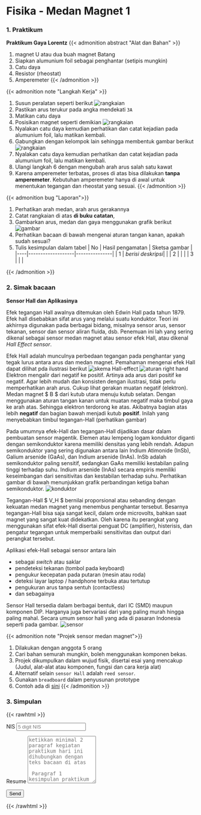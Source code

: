 # Fisika - Medan Magnet 1

### 1. Praktikum 
**Praktikum Gaya Lorentz**
{{< admonition abstract "Alat dan Bahan" >}}
1. magnet U atau dua buah magnet Batang
2. Siapkan alumunium foil sebagai penghantar (setipis mungkin)
3. Catu daya 
4. Resistor (rheostat)
5. Amperemeter 
{{< /admonition >}} 

{{< admonition note "Langkah Kerja" >}}
1. Susun peralatan seperti berikut
![rangkaian](rangkaian.png "Skema rangkaian")
2. Pastikan arus terukur pada angka mendekati `3A`
3. Matikan catu daya
4. Posisikan magnet seperti demikian
![rangkaian](skema2.png "Posisi magnet")
5. Nyalakan catu daya kemudian perhatikan dan catat kejadian pada alumunium foil, lalu matikan kembali.
6. Gabungkan dengan kelompok lain sehingga membentuk gambar berikut
![rangkaian](rangkaian2.png "susunan 2 kawat")
7. Nyalakan catu daya kemudian perhatikan dan catat kejadian pada alumunium foil, lalu matikan kembali.
8. Ulangi langkah 6 dengan mengubah arah arus salah satu kawat
9. Karena amperemeter terbatas, proses di atas bisa dilakukan **tanpa amperemeter**. Kebutuhan amperemeter hanya di awal untuk menentukan tegangan dan rheostat yang sesuai. 
{{< /admonition >}} 

{{< admonition bug "Laporan">}}
1. Perhatikan arah medan, arah arus gerakannya
2. Catat rangkaian di atas **di buku catatan**, 
3. Gambarkan arus, medan dan gaya menggunakan grafik berikut
 ![gambar](coord.png "koordinat 3D")
4. Perhatikan bacaan di bawah mengenai aturan tangan kanan, apakah sudah sesuai?
5. Tulis kesimpulan dalam tabel 
| No | Hasil pengamatan  | Sketsa gambar |
|----|-------------------|---------------|
| 1  | _berisi deskripsi_|               |
| 2  |                   |               |
| 3  |                   |               |

{{< /admonition >}}
### 2. Simak bacaan
**Sensor Hall dan Aplikasinya**

Efek tegangan Hall awalnya ditemukan oleh Edwin Hall pada tahun 1879. Efek hall disebabkan sifat arus yang melalui suatu konduktor. Teori ini akhirnya digunakan pada berbagai bidang, misalnya sensor arus, sensor tekanan, sensor dan sensor aliran fluida, dsb. Penemuan ini lah yang sering dikenal sebagai sensor medan magnet atau sensor efek Hall, atau dikenal _Hall Effect sensor_. 

Efek Hall adalah munculnya perbedaan tegangan pada penghantar yang tegak lurus antara arus dan medan magnet. Pemahaman mengenai efek Hall dapat dilihat pda ilustrasi berikut
![skema Hall-effect](skema.png "Efek Hall")
![aturan right hand](righthand.png "aturan Gaya Lorentz tangan kanan")
   Elektron mengalir dari negatif ke positif. Artinya ada arus dari positif ke negatif. Agar lebih mudah dan konsisten dengan ilustrasi, tidak perlu memperhatikan arah arus. Cukup lihat gerakan muatan negatif (elektron). Medan magnet $ B $ dari kutub utara menuju kutub selatan. Dengan menggunakan aturan tangan kanan untuk muatan negatif maka timbul gaya ke arah atas. Sehingga elektron terdorong ke atas. Akibatnya bagian atas lebih **negatif** dan bagian bawah menjadi kutub  **positif**. Inilah yang menyebabkan timbul tegangan-Hall (perhatikan gambar)

Pada umumnya efek-Hall dan tegangan-Hall dijadikan dasar dalam pembuatan sensor magentik. Elemen atau lempeng logam konduktor diganti dengan semikonduktor karena memiliki densitas yang lebih rendah. Adapun semikonduktor yang sering digunakan antara lain Indium Atimonide (InSb), Galium arsenide (GaAs), dan Indium arsenide (InAs). InSb adalah semikonduktor paling sensitif, sedangkan GaAs memiliki kestabilan paling tinggi terhadap suhu. Indium arsenide (InAs) secara empiris memiliki keseimbangan dari sensitivitas dan kestabilan terhadap suhu. Perhatikan gambar di bawah menunjukkan grafik perbandingan ketiga bahan semikonduktor.
![konduktor](konduktor.png " ")

  Tegangan-Hall $ V_H $ bernilai proporsional atau sebanding dengan kekuatan medan magnet yang menembus penghantar tersebut. Besarnya tegangan-Hall bisa saja sangat kecil, dalam orde microvolts, bahkan saat magnet yang sangat kuat didekatkan. Oleh karena itu perangkat yang menggunakan sifat efek-Hall disertai penguat DC (amplifier), histerisis, dan pengatur tegangan untuk memperbaiki sensitivitas dan output dari perangkat tersebut.

Aplikasi efek-Hall sebagai sensor antara lain
- sebagai _switch_ atau saklar
- pendeteksi tekanan (tombol pada keyboard)
- pengukur kecepatan pada putaran (mesin atau roda)
- deteksi layar laptop / handphone terbuka atau tertutup
- pengukuran arus tanpa sentuh (contactless)
- dan sebagainya

Sensor Hall tersedia dalam berbagai bentuk, dari IC (SMD) maupun komponen DIP. Harganya juga bervariasi dari yang paling murah hingga paling mahal. Secara umum sensor hall yang ada di pasaran Indonesia seperti pada gambar.
![sensor](sensor.gif "Efek Hall sebagai Switch")

{{< admonition note "Projek sensor medan magnet">}}
1. Dilakukan dengan anggota 5 orang
2. Cari bahan semurah mungkin, boleh menggunakan komponen bekas. 
3. Projek dikumpulkan dalam wujud fisik, disertai esai yang mencakup (Judul, alat-alat atau komponen, fungsi dan cara kerja alat)
4. Alternatif selain `sensor Hall` adalah `reed sensor`. 
5. Gunakan `breadboard` dalam penyusunan prototype
6. Contoh ada di [sini](https://www.youtube.com/watch?v=6GGJOEmvulY)
{{< /admonition >}}
### 3. Simpulan

{{< rawhtml >}}
<link rel="stylesheet" href="/css/form.css">
<script type="text/javascript">var submitted=false;</script>
<iframe name="hidden_iframe" id="hidden_iframe" style="display:none;" 
onload="if(submitted) {window.location='/thankyou';}"></iframe>

<form action="https://docs.google.com/forms/d/e/1FAIpQLSc4_IDUPGYGTHQ0g0GgBTc3sGdQSbMA-Sbr02SijiO-qT_EAg/formResponse" 
method="post" target="hidden_iframe" onsubmit="submitted=true;">
</form>
<form action="https://docs.google.com/forms/d/e/1FAIpQLSc4_IDUPGYGTHQ0g0GgBTc3sGdQSbMA-Sbr02SijiO-qT_EAg/formResponse" method="post" target="hidden_iframe" onsubmit="submitted=true">
  <label>NIS</label>
        <input type="text" pattern="^[0-9]{5}$" placeholder="5 digit NIS" class="form-input" name="entry.472610624" required title="Harus 5 digit atuh Neng!">

   <label>Resume</label>
        <textarea rows="8" placeholder="ketikkan minimal 2 paragraf kegiatan praktikum hari ini dihubungkan dengan teks bacaan di atas &#10; &#10; Paragraf 1 kesimpulan praktikum &#10; &#10; Paragraf 2 komentar mengenai teknologi terbaru" class="form-input" name="entry.1370131877" ></textarea>

   <button type="submit">Send</button>
</form>
{{< /rawhtml >}}

